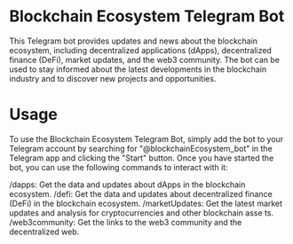 # Blockchain Ecosystem Telegram Bot
This Telegram bot provides updates and news about the blockchain ecosystem, including decentralized applications (dApps), decentralized finance (DeFi), market updates, and the web3 community. The bot can be used to stay informed about the latest developments in the blockchain industry and to discover new projects and opportunities.
# Usage
To use the Blockchain Ecosystem Telegram Bot, simply add the bot to your Telegram account by searching for "@blockchainEcosystem_bot" in the Telegram app and clicking the "Start" button.
Once you have started the bot, you can use the following commands to interact with it:

/dapps: Get the data and updates about dApps in the blockchain ecosystem.
/defi: Get the data and updates about decentralized finance (DeFi) in the blockchain ecosystem.
/marketUpdates: Get the latest market updates and analysis for cryptocurrencies and other blockchain asse ts.
/web3community: Get the links to the web3 community and the decentralized web.
